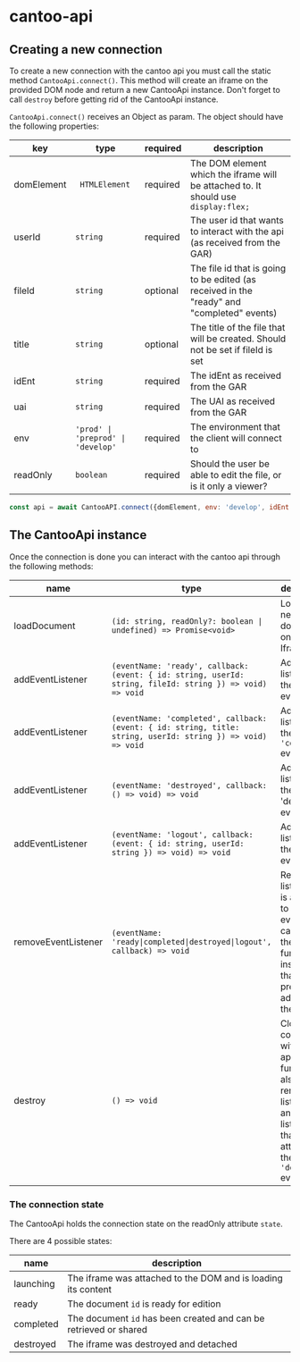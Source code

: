 # cantoo-api

## Creating a new connection

To create a new connection with the cantoo api you must call the static method `CantooApi.connect()`. This method will create an iframe on the provided DOM node and return a new CantooApi instance. Don't forget to call `destroy` before getting rid of the CantooApi instance.

`CantooApi.connect()` receives an Object as param. The object should have the following properties:

| key | type | required | description |
|-----|------|----------|-------------|
| domElement | ` HTMLElement` | required | The DOM element which the iframe will be attached to. It should use `display:flex;` |
| userId | `string` | required | The user id that wants to interact with the api (as received from the GAR) |
| fileId | `string` | optional | The file id that is going to be edited (as received in the "ready" and "completed" events) |
| title | `string` | optional | The title of the file that will be created. Should not be set if fileId is set |
| idEnt | `string` | required | The idEnt as received from the GAR |
| uai | `string` | required | The UAI as received from the GAR |
| env | `'prod' \| 'preprod' \| 'develop'` | required | The environment that the client will connect to |
| readOnly | `boolean` | required | Should the user be able to edit the file, or is it only a viewer? |

```js
const api = await CantooAPI.connect({domElement, env: 'develop', idEnt: '1', uai: '2', userId: '10', fileId: '10', readOnly: true})
```

## The CantooApi instance

Once the connection is done you can interact with the cantoo api through the following methods:

|name|type|description|
|----|----|-----------|
| loadDocument |`(id: string, readOnly?: boolean \| undefined) => Promise<void>`| Loads a new document on the Iframe |
| addEventListener | `(eventName: 'ready', callback: (event: { id: string, userId: string, fileId: string }) => void) => void`| Adds a new listener to the 'ready' event |
| addEventListener | `(eventName: 'completed', callback: (event: { id: string, title: string, userId: string }) => void) => void` | Adds a new listener to the `'completed'` event |
| addEventListener | `(eventName: 'destroyed', callback: () => void) => void`| Adds a new listener to the 'destroyed' event |
| addEventListener | `(eventName: 'logout', callback: (event: { id: string, userId: string }) => void) => void`| Adds a new listener to the 'logout' event |
| removeEventListener | `(eventName: 'ready\|completed\|destroyed\|logout', callback) => void`| Removes a listener that is attached to some event. The callback is the function instance that was previously added to the listener |
| destroy | `() => void`| Closes the connection with the api. This function also removes all listeners and call the listerners that were attached to the `'destroyed'` event|

### The connection state
The CantooApi holds the connection state on the readOnly attribute `state`.

There are 4 possible states:

|name|description|
|----|-----------|
|launching| The iframe was attached to the DOM and is loading its content |
|ready| The document `id` is ready for edition |
|completed| The document `id` has been created and can be retrieved or shared |
|destroyed| The iframe was destroyed and detached |
